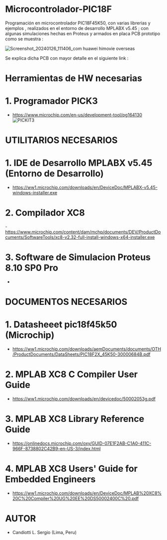 # Microcontrolador-PIC18F
Programación en microcontrolador PIC18F45K50, con varias librerias y ejemplos , realizados en el entorno de desarrollo MPLABX v5.45 ; 
con algunas simulaciones hechas en Proteus y armados en placa PCB prototipo como se muestra : 

![Screenshot_20240126_111406_com huawei himovie overseas](https://github.com/SerCandio/Microcontrolador-PIC18F/assets/106831539/8ea3695e-99f9-4c77-9be9-508394b23255)

Se explica dicha PCB con mayor detalle en el siguiente link : 

# Herramientas de HW necesarias

# 1. Programador PICK3
- https://www.microchip.com/en-us/development-tool/pg164130
![PICKIT3](https://github.com/SerCandio/Microcontrolador-PIC18F/assets/106831539/79b7c3ea-d900-4dcd-ad3d-e94944990a69)


# UTILITARIOS NECESARIOS

# 1. IDE de Desarrollo MPLABX v5.45 (Entorno de Desarrollo)
- https://ww1.microchip.com/downloads/en/DeviceDoc/MPLABX-v5.45-windows-installer.exe

# 2. Compilador XC8 
-https://www.microchip.com/content/dam/mchp/documents/DEV/ProductDocuments/SoftwareTools/xc8-v2.32-full-install-windows-x64-installer.exe

# 3. Software de Simulacion Proteus 8.10 SP0 Pro
-

# DOCUMENTOS NECESARIOS

# 1. Datasheeet pic18f45k50 (Microchip)
- https://ww1.microchip.com/downloads/aemDocuments/documents/OTH/ProductDocuments/DataSheets/PIC18F2X_45K50-30000684B.pdf
  
# 2. MPLAB XC8 C Compiler User Guide
- https://ww1.microchip.com/downloads/en/devicedoc/50002053g.pdf

# 3. MPLAB XC8 Library Reference Guide
- https://onlinedocs.microchip.com/oxy/GUID-07E1F2AB-C1A0-411C-966F-8738802C42B9-en-US-3/index.html

# 4. MPLAB XC8 Users' Guide for Embedded Engineers
- https://ww1.microchip.com/downloads/en/DeviceDoc/MPLAB%20XC8%20C%20Compiler%20UG%20EE%20DS50002400C%20.pdf

# AUTOR
- Candiotti L. Sergio (Lima, Peru)
